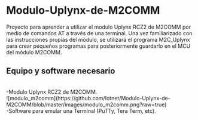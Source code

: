 # Modulo-Uplynx-de-M2COMM #
Proyecto para aprender a utilizar el modulo Uplynx RCZ2 de M2COMM por medio de comandos AT a través de una terminal. Una vez familiarizado con las instrucciones propias del módulo, se utilizará el programa M2C_Uplynx para crear pequeños programas para posteriormente guardarlo en el MCU del módulo M2COMM.

## Equipo y software necesario ##
<br />
-Modulo Uplynx RCZ2 de M2COMM.
<br />
![modulo_m2comm](https://github.com/Iotnet/Modulo-Uplynx-de-M2COMM/blob/master/images/modulo_m2comm.png?raw=true)
<br />
-Software para emular una Terminal (PuTTy, Tera Term, etc).
